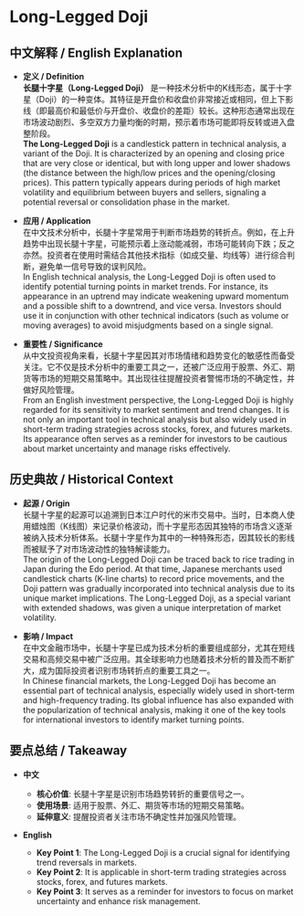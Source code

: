 # Long-Legged Doji

## 中文解释 / English Explanation

* **定义 / Definition**  
  **长腿十字星（Long-Legged Doji）** 是一种技术分析中的K线形态，属于十字星（Doji）的一种变体。其特征是开盘价和收盘价非常接近或相同，但上下影线（即最高价和最低价与开盘价、收盘价的差距）较长。这种形态通常出现在市场波动剧烈、多空双方力量均衡的时期，预示着市场可能即将反转或进入盘整阶段。  
  **The Long-Legged Doji** is a candlestick pattern in technical analysis, a variant of the Doji. It is characterized by an opening and closing price that are very close or identical, but with long upper and lower shadows (the distance between the high/low prices and the opening/closing prices). This pattern typically appears during periods of high market volatility and equilibrium between buyers and sellers, signaling a potential reversal or consolidation phase in the market.

* **应用 / Application**  
  在中文技术分析中，长腿十字星常用于判断市场趋势的转折点。例如，在上升趋势中出现长腿十字星，可能预示着上涨动能减弱，市场可能转向下跌；反之亦然。投资者在使用时需结合其他技术指标（如成交量、均线等）进行综合判断，避免单一信号导致的误判风险。  
  In English technical analysis, the Long-Legged Doji is often used to identify potential turning points in market trends. For instance, its appearance in an uptrend may indicate weakening upward momentum and a possible shift to a downtrend, and vice versa. Investors should use it in conjunction with other technical indicators (such as volume or moving averages) to avoid misjudgments based on a single signal.

* **重要性 / Significance**  
  从中文投资视角来看，长腿十字星因其对市场情绪和趋势变化的敏感性而备受关注。它不仅是技术分析中的重要工具之一，还被广泛应用于股票、外汇、期货等市场的短期交易策略中。其出现往往提醒投资者警惕市场的不确定性，并做好风险管理。  
  From an English investment perspective, the Long-Legged Doji is highly regarded for its sensitivity to market sentiment and trend changes. It is not only an important tool in technical analysis but also widely used in short-term trading strategies across stocks, forex, and futures markets. Its appearance often serves as a reminder for investors to be cautious about market uncertainty and manage risks effectively.

## 历史典故 / Historical Context

* **起源 / Origin**  
  长腿十字星的起源可以追溯到日本江户时代的米市交易中。当时，日本商人使用蜡烛图（K线图）来记录价格波动，而十字星形态因其独特的市场含义逐渐被纳入技术分析体系。长腿十字星作为其中的一种特殊形态，因其较长的影线而被赋予了对市场波动性的独特解读能力。  
  The origin of the Long-Legged Doji can be traced back to rice trading in Japan during the Edo period. At that time, Japanese merchants used candlestick charts (K-line charts) to record price movements, and the Doji pattern was gradually incorporated into technical analysis due to its unique market implications. The Long-Legged Doji, as a special variant with extended shadows, was given a unique interpretation of market volatility.

* **影响 / Impact**  
  在中文金融市场中，长腿十字星已成为技术分析的重要组成部分，尤其在短线交易和高频交易中被广泛应用。其全球影响力也随着技术分析的普及而不断扩大，成为国际投资者识别市场转折点的重要工具之一。  
  In Chinese financial markets, the Long-Legged Doji has become an essential part of technical analysis, especially widely used in short-term and high-frequency trading. Its global influence has also expanded with the popularization of technical analysis, making it one of the key tools for international investors to identify market turning points.

## 要点总结 / Takeaway

* **中文**  
  - **核心价值**: 长腿十字星是识别市场趋势转折的重要信号之一。  
  - **使用场景**: 适用于股票、外汇、期货等市场的短期交易策略。  
  - **延伸意义**: 提醒投资者关注市场不确定性并加强风险管理。

* **English**  
  - **Key Point 1**: The Long-Legged Doji is a crucial signal for identifying trend reversals in markets.  
  - **Key Point 2**: It is applicable in short-term trading strategies across stocks, forex, and futures markets.  
  - **Key Point 3**: It serves as a reminder for investors to focus on market uncertainty and enhance risk management.